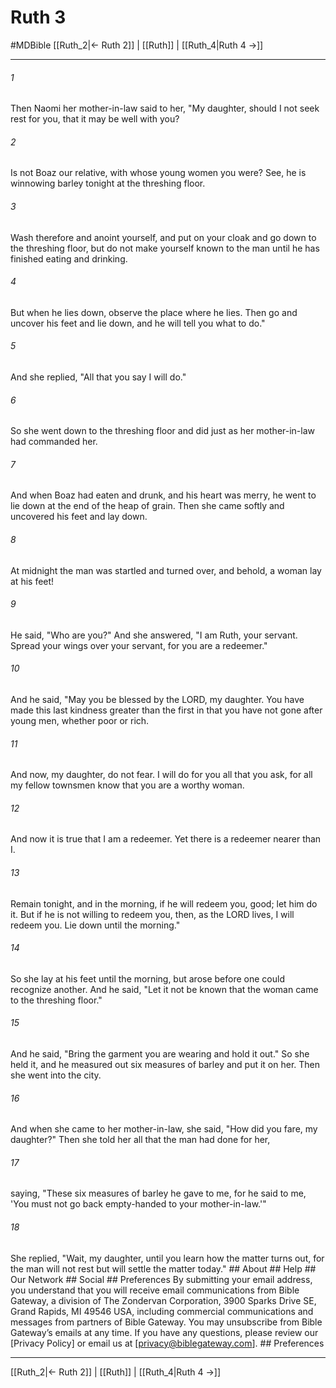 # Ruth 3
#MDBible
[[Ruth_2|← Ruth 2]] | [[Ruth]] | [[Ruth_4|Ruth 4 →]]

***






###### 1 


Then Naomi her mother-in-law said to her, "My daughter, should I not seek rest for you, that it may be well with you? 





###### 2 


Is not Boaz our relative, with whose young women you were? See, he is winnowing barley tonight at the threshing floor. 





###### 3 


Wash therefore and anoint yourself, and put on your cloak and go down to the threshing floor, but do not make yourself known to the man until he has finished eating and drinking. 





###### 4 


But when he lies down, observe the place where he lies. Then go and uncover his feet and lie down, and he will tell you what to do." 





###### 5 


And she replied, "All that you say I will do." 





###### 6 


So she went down to the threshing floor and did just as her mother-in-law had commanded her. 





###### 7 


And when Boaz had eaten and drunk, and his heart was merry, he went to lie down at the end of the heap of grain. Then she came softly and uncovered his feet and lay down. 





###### 8 


At midnight the man was startled and turned over, and behold, a woman lay at his feet! 





###### 9 


He said, "Who are you?" And she answered, "I am Ruth, your servant. Spread your wings over your servant, for you are a redeemer." 





###### 10 


And he said, "May you be blessed by the LORD, my daughter. You have made this last kindness greater than the first in that you have not gone after young men, whether poor or rich. 





###### 11 


And now, my daughter, do not fear. I will do for you all that you ask, for all my fellow townsmen know that you are a worthy woman. 





###### 12 


And now it is true that I am a redeemer. Yet there is a redeemer nearer than I. 





###### 13 


Remain tonight, and in the morning, if he will redeem you, good; let him do it. But if he is not willing to redeem you, then, as the LORD lives, I will redeem you. Lie down until the morning." 





###### 14 


So she lay at his feet until the morning, but arose before one could recognize another. And he said, "Let it not be known that the woman came to the threshing floor." 





###### 15 


And he said, "Bring the garment you are wearing and hold it out." So she held it, and he measured out six measures of barley and put it on her. Then she went into the city. 





###### 16 


And when she came to her mother-in-law, she said, "How did you fare, my daughter?" Then she told her all that the man had done for her, 





###### 17 


saying, "These six measures of barley he gave to me, for he said to me, 'You must not go back empty-handed to your mother-in-law.'" 





###### 18 


She replied, "Wait, my daughter, until you learn how the matter turns out, for the man will not rest but will settle the matter today." ## About ## Help ## Our Network ## Social ## Preferences By submitting your email address, you understand that you will receive email communications from Bible Gateway, a division of The Zondervan Corporation, 3900 Sparks Drive SE, Grand Rapids, MI 49546 USA, including commercial communications and messages from partners of Bible Gateway. You may unsubscribe from Bible Gateway&rsquo;s emails at any time. If you have any questions, please review our [Privacy Policy] or email us at [privacy@biblegateway.com]. ## Preferences

***

[[Ruth_2|← Ruth 2]] | [[Ruth]] | [[Ruth_4|Ruth 4 →]]

